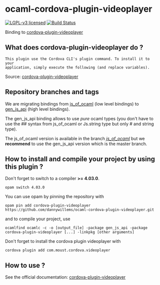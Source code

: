 # ocaml-cordova-plugin-videoplayer

[![LGPL-v3 licensed](https://img.shields.io/badge/license-LGPLv3-blue.svg)](https://raw.githubusercontent.com/dannywillems/ocaml-cordova-plugin-video/master/LICENSE)
[![Build Status](https://travis-ci.org/dannywillems/ocaml-cordova-plugin-videoplayer.svg?branch=master)](https://travis-ci.org/dannywillems/ocaml-cordova-plugin-videoplayer)

Binding to
[cordova-plugin-videoplayer](https://github.com/moust/cordova-plugin-videoplayer)

## What does cordova-plugin-videoplayer do ?

```
This plugin use the Cordova CLI's plugin command. To install it to your
application, simply execute the following (and replace variables).
```

Source: [cordova-plugin-videoplayer](https://github.com/moust/cordova-plugin-videoplayer)

## Repository branches and tags

We are migrating bindings from
[js_of_ocaml](https://github.com/ocsigen/js_of_ocaml) (low level bindings) to
[gen_js_api](https://github.com/lexifi/gen_js_api) (high level bindings).

The gen_js_api binding allows to use *pure* ocaml types (you don't have to use
the ## syntax from js_of_ocaml or Js.string type but only # and string type).

The js_of_ocaml version is available in the branch
[*js_of_ocaml*](https://github.com/dannywillems/ocaml-cordova-plugin-videoplayer/tree/js_of_ocaml)
but we **recommend** to use the gen_js_api version which is the master branch.

## How to install and compile your project by using this plugin ?

Don't forget to switch to a compiler **>= 4.03.0**.
```Shell
opam switch 4.03.0
```

You can use opam by pinning the repository with
```Shell
opam pin add cordova-plugin-videoplayer https://github.com/dannywillems/ocaml-cordova-plugin-videoplayer.git
```

and to compile your project, use
```Shell
ocamlfind ocamlc -c -o [output_file] -package gen_js_api -package cordova-plugin-videoplayer [...] -linkpkg [other arguments]
```

Don't forget to install the cordova plugin videoplayer with
```Shell
cordova plugin add com.moust.cordova.videoplayer
```

## How to use ?

See the official documentation:
[cordova-plugin-videoplayer](https://github.com/moust/cordova-plugin-videoplayer)
